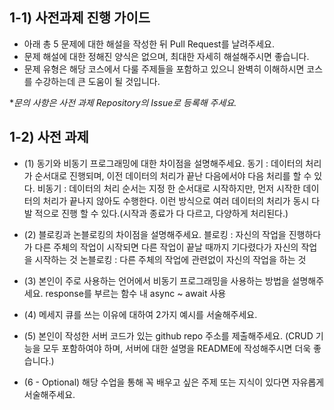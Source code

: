 ## 1-1) 사전과제 진행 가이드

- 아래 총 5 문제에 대한 해설을 작성한 뒤 Pull Request를 날려주세요.
- 문제 해설에 대한 정해진 양식은 없으며, 최대한 자세히 해설해주시면 좋습니다.
- 문제 유형은 해당 코스에서 다룰 주제들을 포함하고 있으니 완벽히 이해하시면 코스를 수강하는데 큰 도움이 될 것입니다.

**문의 사항은 사전 과제 Repository의 Issue로 등록해 주세요.*
  


## 1-2) 사전 과제

- (1) 동기와 비동기 프로그래밍에 대한 차이점을 설명해주세요.
동기 : 데이터의 처리가 순서대로 진행되며, 이전 데이터의 처리가 끝난 다음에서야 다음 처리를 할 수 있다.
비동기 : 데이터의 처리 순서는 지정 한 순서대로 시작하지만, 먼저 시작한 데이터의 처리가 끝나지 않아도 수행한다.
이런 방식으로 여러 데이터의 처리가 동시 다발 적으로 진행 할 수 있다.(시작과 종료가 다 다르고, 다양하게 처리된다.)

- (2) 블로킹과 논블로킹의 차이점을 설명해주세요.
블로킹 : 자신의 작업을 진행하다가 다른 주체의 작업이 시작되면 다른 작업이 끝날 때까지 기다렸다가 자신의 작업을 시작하는 것
논블로킹 : 다른 주체의 작업에 관련없이 자신의 작업을 하는 것
- (3) 본인이 주로 사용하는 언어에서 비동기 프로그래밍을 사용하는 방법을 설명해주세요.
response를 부르는 함수 내 async ~ await 사용
 
- (4) 메세지 큐를 쓰는 이유에 대하여 2가지 예시를 서술해주세요.

- (5) 본인이 작성한 서버 코드가 있는 github repo 주소를 제출해주세요. (CRUD 기능을 모두 포함하여야 하며, 서버에 대한 설명을 README에 작성해주시면 더욱 좋습니다.) 
- (6 - Optional) 해당 수업을 통해 꼭 배우고 싶은 주제 또는 지식이 있다면 자유롭게 서술해주세요.
